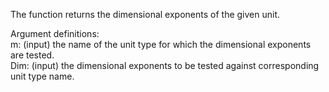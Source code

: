 The function returns the dimensional exponents of the given unit.

Argument definitions:  
m: (input) the name of the unit type for which the dimensional exponents are tested.  
Dim: (input) the dimensional exponents to be tested against corresponding unit type name.